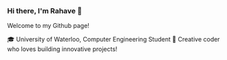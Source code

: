 ### Hi there, I'm Rahave 👋
Welcome to my Github page! 

🎓 University of Waterloo, Computer Engineering Student
🎨 Creative coder who loves building innovative projects!

